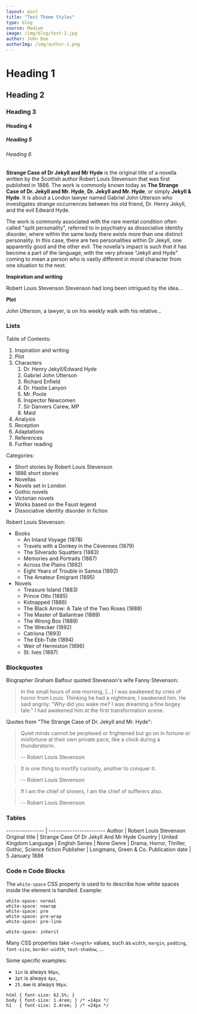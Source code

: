 ```yaml
---
layout: post
title: "Test Theme Styles"
type: blog
source: Medium
image: /img/blog/test-2.jpg
author: John Doe
authorImg: /img/author-1.png
---
```


# Heading 1

## Heading 2

### Heading 3

#### Heading 4

##### Heading 5

###### Heading 6


**Strange Case of Dr Jekyll and Mr Hyde** is the original
title of a novella written by the Scottish author Robert Louis Stevenson
that was first published in 1886. The work is commonly known today as
**The Strange Case of Dr. Jekyll and Mr. Hyde**,
**Dr. Jekyll and Mr. Hyde**, or simply
**Jekyll & Hyde**.
It is about a London lawyer named Gabriel John Utterson
who investigates strange occurrences between
his old friend, Dr. Henry Jekyll, and the evil Edward Hyde.

The work is commonly associated with the rare mental condition often called
"split personality", referred to in psychiatry as dissociative identity disorder,
where within the same body there exists more than one distinct personality.
In this case, there are two personalities within Dr Jekyll, one apparently good
and the other evil. The novella's impact is such that it has become a part of
the language, with the very phrase "Jekyll and Hyde" coming to mean a person
who is vastly different in moral character from one situation to the next.

**Inspiration and writing**

Robert Louis Stevenson Stevenson had long been intrigued by the idea...

**Plot**

John Utterson, a lawyer, is on his weekly walk with his relative...


### Lists

Table of Contents:

1. Inspiration and writing
2. Plot
3. Characters
    1. Dr. Henry Jekyll/Edward Hyde
    2. Gabriel John Utterson
    3. Richard Enfield
    4. Dr. Hastie Lanyon
    5. Mr. Poole
    6. Inspector Newcomen
    7. Sir Danvers Carew, MP
    8. Maid
4. Analysis
5. Reception
6. Adaptations
7. References
8. Further reading

Categories:

- Short stories by Robert Louis Stevenson
- 1886 short stories
- Novellas
- Novels set in London
- Gothic novels
- Victorian novels
- Works based on the Faust legend
- Dissociative identity disorder in fiction

Robert Louis Stevenson:

- Books
    - An Inland Voyage (1878)
    - Travels with a Donkey in the Cévennes (1879)
    - The Silverado Squatters (1883)
    - Memories and Portraits (1887)
    - Across the Plains (1892)
    - Eight Years of Trouble in Samoa (1892)
    - The Amateur Emigrant (1895)
- Novels
    - Treasure Island (1883)
    - Prince Otto (1885)
    - Kidnapped (1886)
    - The Black Arrow: A Tale of the Two Roses (1888)
    - The Master of Ballantrae (1889)
    - The Wrong Box (1889)
    - The Wrecker (1892)
    - Catriona (1893)
    - The Ebb-Tide (1894)
    - Weir of Hermiston (1896)
    - St. Ives (1897)



### Blockquotes

Biographer Graham Balfour quoted Stevenson's wife Fanny Stevenson:

> In the small hours of one morning, [...] I was awakened by cries of horror
> from Louis. Thinking he had a nightmare, I awakened him. He said angrily:
> "Why did you wake me? I was dreaming a fine bogey tale."
> I had awakened him at the first transformation scene.


Quotes from "The Strange Case of Dr. Jekyll and Mr. Hyde": 

> Quiet minds cannot be perplexed or frightened but go on in fortune
> or misfortune at their own private pace, like a clock during a thunderstorm.
>
> -- Robert Louis Stevenson


> It is one thing to mortify curiosity, another to conquer it.
>
> -- Robert Louis Stevenson


> If I am the chief of sinners, I am the chief of sufferers also.
>
> -- Robert Louis Stevenson 



### Tables

---------------- | ------------------------ 
Author           | Robert Louis Stevenson
Original title   | Strange Case Of Dr Jekyll And Mr Hyde
Country          | United Kingdom
Language         | English
Series           | None
Genre            | Drama, Horror, Thriller, Gothic, Science fiction
Publisher        | Longmans, Green & Co.
Publication date | 5 January 1886


### Code n Code Blocks

The `white-space` CSS property is used to to describe
how white spaces inside the element is handled. Example:

~~~
white-space: normal
white-space: nowrap
white-space: pre
white-space: pre-wrap
white-space: pre-line

white-space: inherit
~~~

Many CSS properties take `<length>` values,
such as `width`, `margin`,  `padding`, `font-size`, `border-width`, `text-shadow`, ...

Some specific examples:

- `1in` is always `96px`,
- `3pt` is always `4px`,
- `25.4mm` is always `96px`.

~~~
html { font-size: 62.5%; } 
body { font-size: 1.4rem; } /* =14px */
h1   { font-size: 2.4rem; } /* =24px */
~~~

